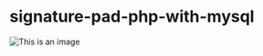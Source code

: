 # signature-pad-php-with-mysql
![This is an image](/goldenashok/signature-pad-php-with-mysql/blob/main/upload/design.png?raw=true)
